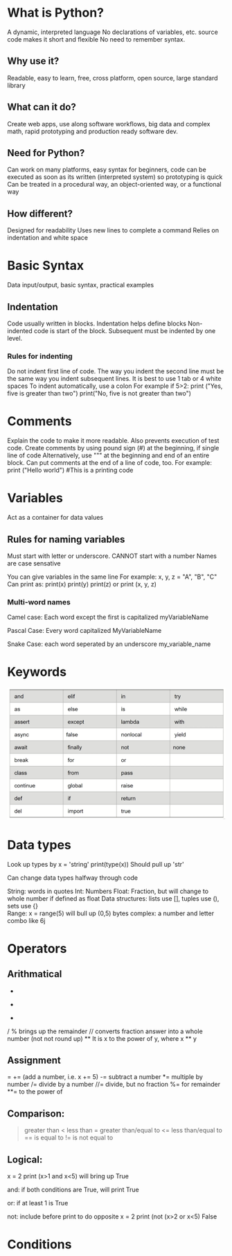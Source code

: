 # What is Python?
A dynamic, interpreted language
No declarations of variables, etc. source code makes it short and flexible
No need to remember syntax.
## Why use it?
Readable, easy to learn, free, cross platform, open source, large standard library
## What can it do?
Create web apps, use along software workflows, big data and complex math, rapid prototyping and production ready software dev.
## Need for Python?
Can work on many platforms, easy syntax for beginners, code can be executed as soon as its written (interpreted system) so prototyping is quick
Can be treated in a procedural way, an object-oriented way, or a functional way
## How different?
Designed for readability
Uses new lines to complete a command
Relies on indentation and white space
# Basic Syntax
Data input/output, basic syntax, practical examples
## Indentation
Code usually written in blocks. Indentation helps define blocks
Non-indented code is start of the block. Subsequent must be indented by one level.
### Rules for indenting
Do not indent first line of code.
The way you indent the second line must be the same way you indent subsequent lines.
It is best to use 1 tab or 4 white spaces
To indent automatically, use a colon
For example
if 5>2:
    print ("Yes, five is greater than two")
print("No, five is not greater than two")

# Comments
Explain the code to make it more readable.
Also prevents execution of test code.
Create comments by using pound sign (#) at the beginning, if single line of code
Alternatively, use """ at the beginning and end of an entire block.
Can put comments at the end of a line of code, too.
For example: print ("Hello world") #This is a printing code

# Variables
Act as a container for data values

## Rules for naming variables
Must start with letter or underscore.
CANNOT start with a number
Names are case sensative

You can give variables in the same line
For example: x, y, z = "A", "B", "C"
Can print as:
print(x)
print(y)
print(z)
or print (x, y, z)

### Multi-word names
Camel case: Each word except the first is capitalized
myVariableName

Pascal Case: Every word capitalized
MyVariableName

Snake Case: each word seperated by an underscore
my_variable_name

# Keywords
<img src="https://github.com/peterjurich/technicalwriting/blob/150d55f8ae2a968b948c4c63202039970a5d2a68/notes/Screenshot%202022-11-22%20at%2010.18.05%20AM.png" alt="A table of Python keywords" title="A table of Python keywords">

# Data types
Look up types by
x = 'string'
print(type(x))
Should pull up 'str'

Can change data types halfway through code

String: words in quotes
Int: Numbers
Float: Fraction, but will change to whole number if defined as float
Data structures: lists use [], tuples use (), sets use {}  
Range: x = range(5) will bull up (0,5)
bytes
complex: a number and letter combo like 6j

# Operators
## Arithmatical
+
-
*
/
% brings up the remainder
// converts fraction answer into a whole number (not not round up)
** It is x to the power of y, where x ** y

## Assignment
=
+= (add a number, i.e. x += 5) 
-= subtract a number
*= multiple by number
/= divide by a number
//= divide, but no fraction
%= for remainder
**= to the power of

## Comparison:
> greater than
< less than
>= greater than/equal to
<= less than/equal to
== is equal to
!= is not equal to

## Logical:
x = 2
print (x>1 and x<5) will bring up True

and: if both conditions are True, will print True

or: if at least 1 is True

not: include before print to do opposite
x = 2
print (not (x>2 or x<5)
False

# Conditions
